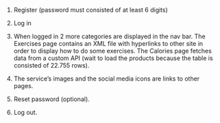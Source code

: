 1. Register (password must consisted of at least 6 digits)

2. Log in

3. When logged	 in 2 more categories  are displayed  in the nav bar. 
The Exercises page contains  an XML file with hyperlinks  to other site in order to display how to do some exercises. 
The Calories page fetches data from a custom API (wait to load the products because  the table is consisted of 22.755 rows).

4. The service’s images and the social media icons are links to other pages.

5. Reset password (optional).

6. Log out.
